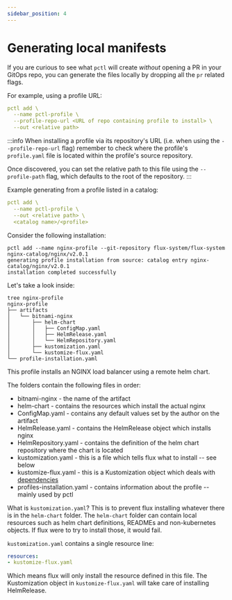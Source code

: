 ```yaml
---
sidebar_position: 4
---
```


# Generating local manifests

If you are curious to see what `pctl` will create _without_ opening a PR
in your GitOps repo, you can generate the files locally by dropping all the `pr`
related flags.

For example, using a profile URL:
```yaml
pctl add \
  --name pctl-profile \
  --profile-repo-url <URL of repo containing profile to install> \
  --out <relative path>
```

:::info
When installing a profile via its repository's URL (i.e. when using the `--profile-repo-url` flag)
remember to check where the profile's `profile.yaml` file is located within
the profile's source repository.

Once discovered, you can set the relative path to this file using the `--profile-path` flag, which 
defaults to the root of the repository.
:::

Example generating from a profile listed in a catalog:

```yaml
pctl add \
  --name pctl-profile \
  --out <relative path> \
  <catalog name>/<profile>
```

Consider the following installation:

```
pctl add --name nginx-profile --git-repository flux-system/flux-system nginx-catalog/nginx/v2.0.1
generating profile installation from source: catalog entry nginx-catalog/nginx/v2.0.1
installation completed successfully
```

Let's take a look inside:

```
tree nginx-profile
nginx-profile
├── artifacts
│   └── bitnami-nginx
│       ├── helm-chart
│       │   ├── ConfigMap.yaml
│       │   ├── HelmRelease.yaml
│       │   └── HelmRepository.yaml
│       ├── kustomization.yaml
│       └── kustomize-flux.yaml
└── profile-installation.yaml
```

This profile installs an NGINX load balancer using a remote helm chart.

The folders contain the following files in order:

* bitnami-nginx - the name of the artifact
* helm-chart - contains the resources which install the actual nginx
* ConfigMap.yaml - contains any default values set by the author on the artifact
* HelmRelease.yaml - contains the HelmRelease object which installs nginx
* HelmRepository.yaml - contains the definition of the helm chart repository where the chart is located
* kustomization.yaml - this is a file which tells flux what to install -- see below
* kustomize-flux.yaml - this is a Kustomization object which deals with [dependencies](/docs/author-docs/dependencies)
* profiles-installation.yaml - contains information about the profile -- mainly used by pctl

What is `kustomization.yaml`? This is to prevent flux installing whatever there is in the `helm-chart` folder. The `helm-chart`
folder can contain local resources such as helm chart definitions, READMEs and non-kubernetes objects. If flux were to try to
install those, it would fail.

`kustomization.yaml` contains a single resource line:

```yaml
resources:
- kustomize-flux.yaml
```

Which means flux will only install the resource defined in this file. The Kustomization object in `kustomize-flux.yaml`
will take care of installing HelmRelease.
